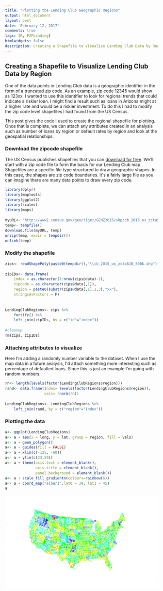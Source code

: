 ```yaml
---
title: "Plotting the Lending Club Geographic Regions"
output: html_document
layout: post
date: 'February 12, 2017'
comments: true
tags: [R, P2PLending]
htmlwidgets: false
description: Creating a Shapefile to Visualize Lending Club Data by Region
---
```


## Creating a Shapefile to Visualize Lending Club Data by Region


One of the data points in Lending Club data is a geographic identifier in the form of a truncated zip code. As an example, zip code 12345 would show as 123xx. I wanted to use this identifier to look for regional trends that could indicate a riskier loan. I might find a result such as loans in Arizona might at a higher rate and would be a riskier investment. To do this I had to modify the zip code level shapefiles I had found from the US Census. 

This post gives the code I used to create the regional shapefile for plotting. Once that is complete, we can attach any attributes created in an analysis such as number of loans by region or default rates by region and look at the geospatial relationships.


### Download the zipcode shapefile
The US Census publishes shapefiles that you can [download for free](https://www.census.gov/geo/maps-data/data/tiger-line.html). We'll start with a zip code file to form the basis for our Lending Club map. Shapefiles are a specific file type structured to draw geographic shapes. In this case, the shapes are zip code boundaries.  It's a fairly large file as you can imagine there are many data points to draw every zip code.

```r
library(dplyr)
library(maptools)
library(ggplot2)
library(scales)
library(maps)

myURL<- "http://www2.census.gov/geo/tiger/GENZ2015/shp/cb_2015_us_zcta510_500k.zip"
temp<- tempfile()
download.file(myURL, temp)
unzip(temp, exdir = tempdir())
unlink(temp)
```

### Modify the shapefile

```r
zips<- readShapePoly(paste0(tempdir(),"\\cb_2015_us_zcta510_500k.shp"))

zipIDs<- data.frame(
    index = as.character(1:nrow(zips@data)-1),
    zipcode = as.character(zips@data[,1]),
    region = paste0(substr(zips@data[,1],1,3),"xx"),
    stringsAsFactors = F)


LendingClubRegions<- zips %>%
    fortify() %>%
    left_join(zipIDs, by = c("id"="index"))

#cleanup
rm(zips, zipIDs)
```

### Attaching attributes to visualize 
Here I'm adding a randomly number variable to the dataset. When I use the map data in a future analysis, I'd attach something more interesting such as percentage of defaulted loans.  Since this is just an example I'm going with random numbers. 


```r
rn<- length(levels(factor(LendingClubRegions$region)))
rand<- data.frame(Index= levels(factor(LendingClubRegions$region)),
                  vals= rnorm(rn))

LendingClubRegions<- LendingClubRegions %>%
    left_join(rand, by = c("region"="Index"))
```

### Plotting the data  

```r
a<- ggplot(LendingClubRegions) 
a<- a + aes(x = long, y = lat, group = region, fill = vals)
a<- a + geom_polygon()
a<- a + guides(fill = FALSE)
a<- a + xlim(c(-125, -60))
a<- a + ylim(c(23,50))
a<- a + theme(axis.text = element_blank(),
              axis.title = element_blank(),
              panel.background = element_blank())
a<- a + scale_fill_gradientn(colours=rainbow(6))
a<- a + coord_map("albers",lat0 = 39, lat1 = 45)
a
```

![plot of chunk plotting](/images/plotting-1.png)
